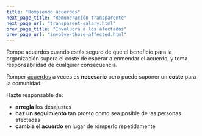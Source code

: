 ```yaml
---
title: "Rompiendo acuerdos"
next_page_title: "Remuneración transparente"
next_page_url: "transparent-salary.html"
prev_page_title: "Involucra a los afectados"
prev_page_url: "involve-those-affected.html"
---
```



<div class="card summary"><div class="card-body">Rompe acuerdos cuando estás seguro de que el beneficio para la organización supera el coste de esperar a enmendar el acuerdo, y toma responsabilidad de cualquier consecuencia.
</div></div>

Romper <a href="glossary.html#entry-agreement" class="glossary-tooltip" data-toggle="tooltip" title="Acuerdo: Una pauta, proceso, protocolo o política que ha sido acordado y se ha diseñado para guiar el flujo de valor.">acuerdos</a> a veces es **necesario** pero puede suponer un **coste** para la comunidad.

Hazte responsable de:

-   **arregla** los desajustes
-   **haz un seguimiento** tan pronto como sea posible de las personas afectadas
-   **cambia el acuerdo** en lugar de romperlo repetidamente
